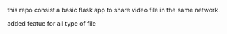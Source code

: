 this repo consist a basic flask app to share video file in the same network.

added featue for all type of file

